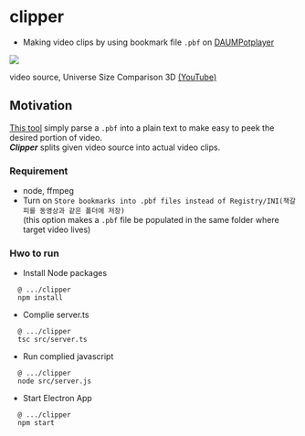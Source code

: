 # clipper
- Making video clips by using bookmark file `.pbf` on [DAUMPotplayer](https://potplayer.daum.net/)

<img src="https://raw.githubusercontent.com/Sessho-maru/clipper/main/example.gif" />

video source, Universe Size Comparison 3D [(YouTube)](https://www.youtube.com/watch?v=i93Z7zljQ7I)

## Motivation
[This tool](https://github.com/Sessho-maru/pbfWalker) simply parse a `.pbf` into a plain text to make easy to peek the desired portion of video.<br/>
***Clipper*** splits given video source into actual video clips.

### Requirement
- node, ffmpeg
- Turn on `Store bookmarks into .pbf files instead of Registry/INI(책갈피를 동영상과 같은 폴더에 저장)`</br>(this option makes a `.pbf` file be populated in the same folder where target video lives)

### Hwo to run
- Install Node packages
```
  @ .../clipper
  npm install
```
- Complie server.ts
```
  @ .../clipper
  tsc src/server.ts
```
- Run complied javascript
```
  @ .../clipper
  node src/server.js
```
- Start Electron App
```
  @ .../clipper
  npm start
```
